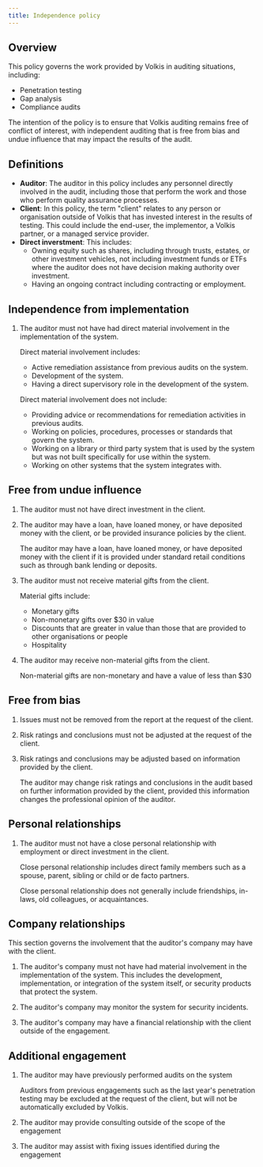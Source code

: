 ```yaml
---
title: Independence policy
---
```


## Overview

This policy governs the work provided by Volkis in auditing situations, including:

- Penetration testing
- Gap analysis
- Compliance audits

The intention of the policy is to ensure that Volkis auditing remains free of conflict of interest, with independent auditing that is free from bias and undue influence that may impact the results of the audit.

## Definitions

- **Auditor**: The auditor in this policy includes any personnel directly involved in the audit, including those that perform the work and those who perform quality assurance processes.
- **Client**: In this policy, the term "client" relates to any person or organisation outside of Volkis that has invested interest in the results of testing. This could include the end-user, the implementor, a Volkis partner, or a managed service provider.
- **Direct inverstment**: This includes:
  - Owning equity such as shares, including through trusts, estates, or other investment vehicles, not including investment funds or ETFs where the auditor does not have decision making authority over investment.
  - Having an ongoing contract including contracting or employment.

## Independence from implementation

1. The auditor must not have had direct material involvement in the implementation of the system.

   Direct material involvement includes:

   - Active remediation assistance from previous audits on the system.
   - Development of the system.
   - Having a direct supervisory role in the development of the system.

   Direct material involvement does not include:

   - Providing advice or recommendations for remediation activities in previous audits.
   - Working on policies, procedures, processes or standards that govern the system.
   - Working on a library or third party system that is used by the system but was not built specifically for use within the system.
   - Working on other systems that the system integrates with.

## Free from undue influence

1. The auditor must not have direct investment in the client.

1. The auditor may have a loan, have loaned money, or have deposited money with the client, or be provided insurance policies by the client.

   The auditor may have a loan, have loaned money, or have deposited money with the client if it is provided under standard retail conditions such as through bank lending or deposits.

1. The auditor must not receive material gifts from the client.

   Material gifts include:

   - Monetary gifts
   - Non-monetary gifts over $30 in value
   - Discounts that are greater in value than those that are provided to other organisations or people
   - Hospitality

1. The auditor may receive non-material gifts from the client.

   Non-material gifts are non-monetary and have a value of less than $30

## Free from bias

1. Issues must not be removed from the report at the request of the client.

1. Risk ratings and conclusions must not be adjusted at the request of the client.

1. Risk ratings and conclusions may be adjusted based on information provided by the client.

   The auditor may change risk ratings and conclusions in the audit based on further information provided by the client, provided this information changes the professional opinion of the auditor.

## Personal relationships

1. The auditor must not have a close personal relationship with employment or direct investment in the client.

   Close personal relationship includes direct family members such as a spouse, parent, sibling or child or de facto partners.

   Close personal relationship does not generally include friendships, in-laws, old colleagues, or acquaintances.

## Company relationships

This section governs the involvement that the auditor's company may have with the client.

1. The auditor's company must not have had material involvement in the implementation of the system. This includes the development, implementation, or integration of the system itself, or security products that protect the system.

1. The auditor's company may monitor the system for security incidents.

1. The auditor's company may have a financial relationship with the client outside of the engagement.

## Additional engagement

1. The auditor may have previously performed audits on the system

   Auditors from previous engagements such as the last year's penetration testing may be excluded at the request of the client, but will not be automatically excluded by Volkis.

1. The auditor may provide consulting outside of the scope of the engagement

1. The auditor may assist with fixing issues identified during the engagement
